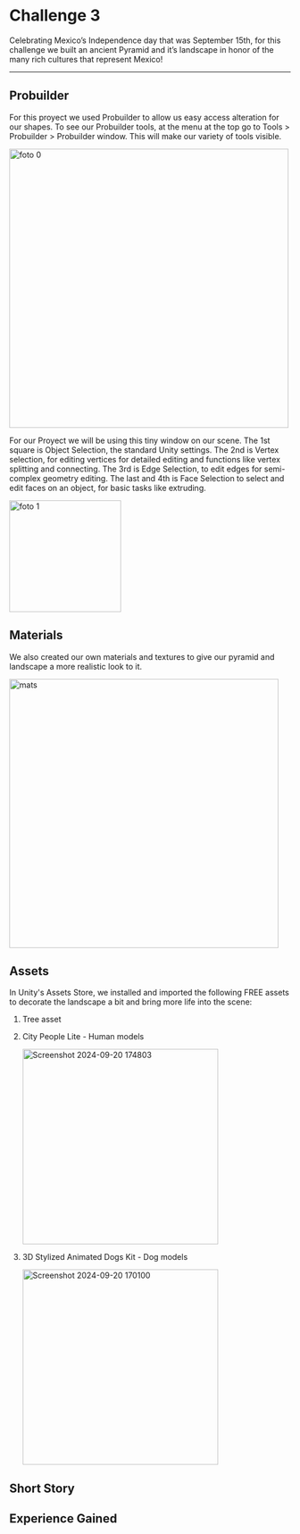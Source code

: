 # Challenge 3

Celebrating Mexico’s Independence day that was September 15th, for this challenge we built an ancient Pyramid and it’s landscape in honor of the many rich cultures that represent Mexico!

--- 

## Probuilder
For this proyect we used Probuilder to allow us easy access alteration for our shapes. To see our Probuilder tools, at the menu at the top go to Tools > Probuilder > Probuilder window. This will make our variety of tools visible.

<img width="500" alt="foto 0" src="https://github.com/user-attachments/assets/11663aaa-65ee-4290-8108-3ac86ff1d70c">


For our Proyect we will be using this tiny window on our scene. The 1st square is Object Selection, the standard Unity settings.  The 2nd is Vertex selection, for editing vertices for detailed editing and functions like vertex splitting and connecting. The 3rd is Edge Selection, to edit edges for semi-complex geometry editing. The last and 4th is Face Selection to select and edit faces on an object, for basic tasks like extruding.

<img width="200" alt="foto 1" src="https://github.com/user-attachments/assets/128abba9-7902-434c-a74b-e6ef4e186c92">

## Materials

We also created our own materials and textures to give our pyramid and landscape a more realistic look to it. 

<img width="482" alt="mats" src="https://github.com/user-attachments/assets/1e0addac-722c-4f83-8865-5ed1cedd39fe">


## Assets

In Unity's Assets Store, we installed and imported the following FREE assets to decorate the landscape a bit and bring more life into the scene:

1. Tree asset
   
2. City People Lite - Human models

   <img width="350" alt="Screenshot 2024-09-20 174803" src="https://github.com/user-attachments/assets/38e14e59-3c38-4c68-b286-88fa8d1df040">
  
3. 3D Stylized Animated Dogs Kit - Dog models

   <img width="350" alt="Screenshot 2024-09-20 170100" src="https://github.com/user-attachments/assets/8a2973f9-db4d-4175-b567-a4f698cd8172">

## Short Story


## Experience Gained

